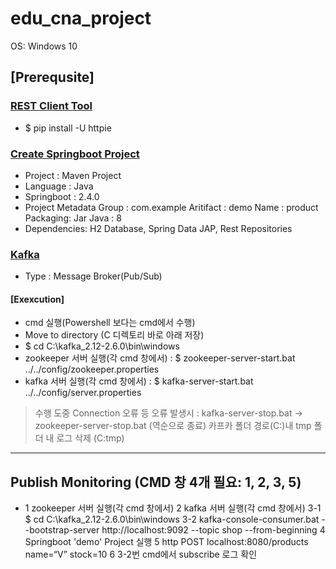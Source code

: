 # edu_cna_project

OS: Windows 10

## [Prerequsite]

### [REST Client Tool](https://github.com/TheOpenCloudEngine/uEngine-cloud/wiki/Httpie-설치)
- $ pip install -U httpie

### [Create Springboot Project](https://start.spring.io/)
- Project : Maven Project
- Language : Java
- Springboot : 2.4.0
- Project Metadata
  Group : com.example
  Aritifact : demo
  Name : product
  Packaging: Jar
  Java : 8
- Dependencies: H2 Database, Spring Data JAP, Rest Repositories

### [Kafka](https://blusky10.tistory.com/366) 
 - Type : Message Broker(Pub/Sub)
 #### [Exexcution]
 - cmd 실행(Powershell 보다는 cmd에서 수행) 
 - Move to directory (C 디렉토리 바로 아래 저장)
 - $ cd C:\kafka_2.12-2.6.0\bin\windows
 - zookeeper 서버 실행(각 cmd 창에서) : $ zookeeper-server-start.bat ../../config/zookeeper.properties
 - kafka 서버 실행(각 cmd 창에서) : $ kafka-server-start.bat ../../config/server.properties
 
 > 수행 도중 Connection 오류 등 오류 발생시 : 
   > kafka-server-stop.bat → zookeeper-server-stop.bat (역순으로 종료)
   > 카프카 폴더 경로(C:)내 tmp 폴더 내 로그 삭제 (C:tmp)

----

## Publish Monitoring (CMD 창 4개 필요: 1, 2, 3, 5)

 - 1 zookeeper 서버 실행(각 cmd 창에서)
 2 kafka 서버 실행(각 cmd 창에서) 
 3-1 $ cd C:\kafka_2.12-2.6.0\bin\windows 
 3-2 kafka-console-consumer.bat --bootstrap-server http://localhost:9092 --topic shop --from-beginning 
 4 Springboot 'demo' Project 실행 
 5 http POST localhost:8080/products name=“V” stock=10 
 6 3-2번 cmd에서 subscribe 로그 확인

